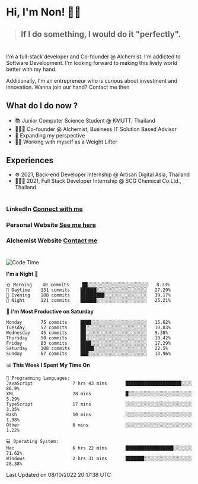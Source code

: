 # Hi, I'm Non! 🖐🏻

> ## If I do something, I would do it "perfectly".

#

I'm a full-stack developer and Co-founder @ Alchemist. I'm addicted to Software Development. I'm looking forward to making this lively world better with my hand.

Additionally, I'm an entrepreneur who is curious about investment and innovation. Wanna join our hand? Contact me then

## What do I do now ?

- 📚 Junior Computer Science Student @ KMUTT, Thailand
- 🧑🏻‍💻 Co-founder @ Alchemist, Business IT Solution Based Advisor
- 🌈 Expanding my perspective
- 🏋🏻 Working with myself as a Weight Lifter

## Experiences

- ⚙️ 2021, Back-end Developer Internship @ Artisan Digital Asia, Thailand
- 🧑🏻‍💻 2021, Full Stack Developer Internship @ SCG Chemical Co.Ltd., Thailand

#

### LinkedIn [Connect with me](https://www.linkedin.com/in/non-nontra/)

### Personal Website [See me here](https://nonnontra.com/)

### Alchemist Website [Contact me](https://alchemist-softwarehouse.co/)

#

<!--START_SECTION:waka-->
![Code Time](http://img.shields.io/badge/Code%20Time-2%2C066%20hrs%2020%20mins-blue)

**I'm a Night 🦉** 

```text
🌞 Morning    40 commits     ██░░░░░░░░░░░░░░░░░░░░░░░   8.33% 
🌆 Daytime    131 commits    ██████░░░░░░░░░░░░░░░░░░░   27.29% 
🌃 Evening    188 commits    █████████░░░░░░░░░░░░░░░░   39.17% 
🌙 Night      121 commits    ██████░░░░░░░░░░░░░░░░░░░   25.21%

```
📅 **I'm Most Productive on Saturday** 

```text
Monday       75 commits     ████░░░░░░░░░░░░░░░░░░░░░   15.62% 
Tuesday      52 commits     ██░░░░░░░░░░░░░░░░░░░░░░░   10.83% 
Wednesday    45 commits     ██░░░░░░░░░░░░░░░░░░░░░░░   9.38% 
Thursday     50 commits     ██░░░░░░░░░░░░░░░░░░░░░░░   10.42% 
Friday       83 commits     ████░░░░░░░░░░░░░░░░░░░░░   17.29% 
Saturday     108 commits    █████░░░░░░░░░░░░░░░░░░░░   22.5% 
Sunday       67 commits     ███░░░░░░░░░░░░░░░░░░░░░░   13.96%

```


📊 **This Week I Spent My Time On** 

```text
💬 Programming Languages: 
JavaScript               7 hrs 43 mins       █████████████████████░░░░   86.9% 
XML                      28 mins             █░░░░░░░░░░░░░░░░░░░░░░░░   5.29% 
TypeScript               17 mins             ░░░░░░░░░░░░░░░░░░░░░░░░░   3.35% 
Bash                     10 mins             ░░░░░░░░░░░░░░░░░░░░░░░░░   1.98% 
Other                    6 mins              ░░░░░░░░░░░░░░░░░░░░░░░░░   1.22%

💻 Operating System: 
Mac                      6 hrs 22 mins       ██████████████████░░░░░░░   71.62% 
Windows                  2 hrs 31 mins       ███████░░░░░░░░░░░░░░░░░░   28.38%

```


 Last Updated on 08/10/2022 20:17:38 UTC
<!--END_SECTION:waka-->
